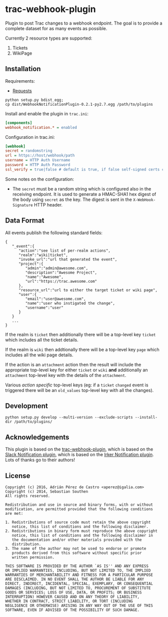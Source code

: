 # trac-webhook-plugin

Plugin to post Trac changes to a webhook endpoint.
The goal is to provide a complete dataset for as many events as possible.

Currently 2 resource types are supported:
 1. Tickets
 1. WikiPage

## Installation

Requirements:

* [Requests](https://pypi.python.org/pypi/requests)

```
python setup.py bdist_egg;
cp dist/WebhookNotificationPlugin-0.2.1-py2.7.egg /path/to/plugins
```

Install and enable the plugin in `trac.ini`:

```ini
[components]
webhook_notification.* = enabled
```

Configuration in trac.ini:

```ini
[webhook]
secret = randomstring
url = https://host/webhook/path
username = HTTP Auth Username
password = HTTP Auth Password
ssl_verify = true|false # default is true, if false self-signed certs can be used
```

Some notes on the configuration:

* The `secret` must be a random string which is configured also in the
  receiving endpoint. It is used to generate a HMAC-SHA1 hex digest of the
  body using `secret` as the key. The digest is sent in the
  `X-WebHook-Signature` HTTP header.

## Data Format
All events publish the following standard fields: 
```
{
   "_event":{
      "action":"see list of per-realm actions",
      "realm":"wiki|ticket",
      "invoke_url":"url that generated the event",
      "project":{
         "admin":"admin@awesome.com",
         "description":"Awesome Project",
         "name":"Awesome",
         "url":"https://trac.awesome.com"
      },
      "resource_url":"url to either the target ticket or wiki page",
      "user":{
         "email":"user@awesome.com",
         "name":"user who instigated the change",
         "username":"user"
      }
   }
   ...
}
```
If the realm is `ticket` then additionally there will be a top-level key `ticket` which includes all the ticket details.

If the realm is `wiki` then addtionally there will be a top-level key `page` which includes all the wiki page details.

If the action is an `attachment` action then the result will include the appropriate top-level key for either `ticket` or `wiki` **and** additionally an `attachment` top-level key with the details of the `attachment`.

Various *action specific* top-level keys (eg: if a `ticket` `changed` event is triggered there will be an `old_values` top-level key with all the changes).


## Development

```python setup.py develop --multi-version --exclude-scripts --install-dir /path/to/plugins/```

## Acknowledgements

This plugin is based on the [trac-webhook-plugin](https://github.com/aperezdc/trac-webhook-plugin),
which is based on the [Slack Notification plugin](https://github.com/mandic-cloud/trac-slack-plugin),
which is based on the [Irker Notification plugin](https://github.com/Southen/trac-irker-plugin).
Lots of thanks go to their authors!


## License

```
Copyright (c) 2016, Adrián Pérez de Castro <aperez@igalia.com>
Copyright (c) 2014, Sebastian Southen
All rights reserved.

Redistribution and use in source and binary forms, with or without
modification, are permitted provided that the following conditions
are met:

1. Redistributions of source code must retain the above copyright
   notice, this list of conditions and the following disclaimer.
2. Redistributions in binary form must reproduce the above copyright
   notice, this list of conditions and the following disclaimer in
   the documentation and/or other materials provided with the
   distribution.
3. The name of the author may not be used to endorse or promote
   products derived from this software without specific prior
   written permission.

THIS SOFTWARE IS PROVIDED BY THE AUTHOR `AS IS'' AND ANY EXPRESS
OR IMPLIED WARRANTIES, INCLUDING, BUT NOT LIMITED TO, THE IMPLIED
WARRANTIES OF MERCHANTABILITY AND FITNESS FOR A PARTICULAR PURPOSE
ARE DISCLAIMED. IN NO EVENT SHALL THE AUTHOR BE LIABLE FOR ANY
DIRECT, INDIRECT, INCIDENTAL, SPECIAL, EXEMPLARY, OR CONSEQUENTIAL
DAMAGES (INCLUDING, BUT NOT LIMITED TO, PROCUREMENT OF SUBSTITUTE
GOODS OR SERVICES; LOSS OF USE, DATA, OR PROFITS; OR BUSINESS
INTERRUPTION) HOWEVER CAUSED AND ON ANY THEORY OF LIABILITY,
WHETHER IN CONTRACT, STRICT LIABILITY, OR TORT (INCLUDING
NEGLIGENCE OR OTHERWISE) ARISING IN ANY WAY OUT OF THE USE OF THIS
SOFTWARE, EVEN IF ADVISED OF THE POSSIBILITY OF SUCH DAMAGE.
```
